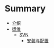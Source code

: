 # Summary

* [介绍](README.md)
* [运维](operation-and-maintenance/README.md)
   * [SVN](operation-and-maintenance/svn.md)
       * [安装与配置](operation-and-maintenance/svn/install-and-config.md)

